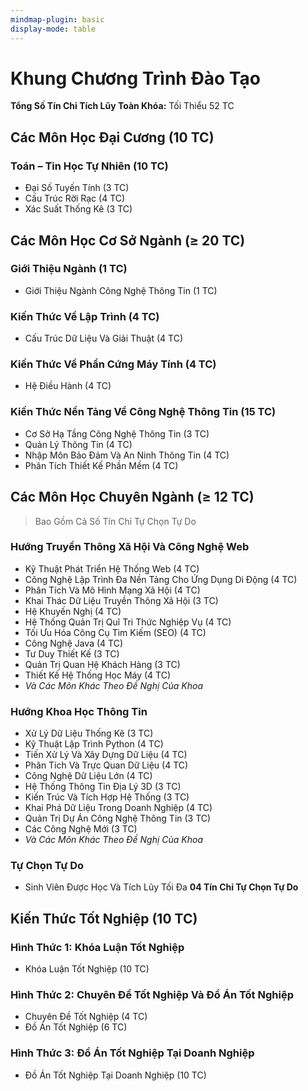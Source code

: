```yaml
---
mindmap-plugin: basic
display-mode: table
---
```


# Khung Chương Trình Đào Tạo

**Tổng Số Tín Chỉ Tích Lũy Toàn Khóa:** Tối Thiểu 52 TC

## Các Môn Học Đại Cương (10 TC)

### Toán – Tin Học Tự Nhiên (10 TC)

- Đại Số Tuyến Tính (3 TC)    
- Cấu Trúc Rời Rạc (4 TC)
- Xác Suất Thống Kê (3 TC)

## Các Môn Học Cơ Sở Ngành (≥ 20 TC)

### Giới Thiệu Ngành (1 TC)

- Giới Thiệu Ngành Công Nghệ Thông Tin (1 TC)    

### Kiến Thức Về Lập Trình (4 TC)

- Cấu Trúc Dữ Liệu Và Giải Thuật (4 TC)

### Kiến Thức Về Phần Cứng Máy Tính (4 TC)

- Hệ Điều Hành (4 TC)

### Kiến Thức Nền Tảng Về Công Nghệ Thông Tin (15 TC)

- Cơ Sở Hạ Tầng Công Nghệ Thông Tin (3 TC)
- Quản Lý Thông Tin (4 TC)
- Nhập Môn Bảo Đảm Và An Ninh Thông Tin (4 TC)
- Phân Tích Thiết Kế Phần Mềm (4 TC)

## Các Môn Học Chuyên Ngành (≥ 12 TC)

> Bao Gồm Cả Số Tín Chỉ Tự Chọn Tự Do

### Hướng Truyền Thông Xã Hội Và Công Nghệ Web

- Kỹ Thuật Phát Triển Hệ Thống Web (4 TC)
- Công Nghệ Lập Trình Đa Nền Tảng Cho Ứng Dụng Di Động (4 TC)
- Phân Tích Và Mô Hình Mạng Xã Hội (4 TC)
- Khai Thác Dữ Liệu Truyền Thông Xã Hội (3 TC)
- Hệ Khuyến Nghị (4 TC)
- Hệ Thống Quản Trị Quĩ Tri Thức Nghiệp Vụ (4 TC)
- Tối Ưu Hóa Công Cụ Tìm Kiếm (SEO) (4 TC)
- Công Nghệ Java (4 TC)
- Tư Duy Thiết Kế (3 TC)
- Quản Trị Quan Hệ Khách Hàng (3 TC)
- Thiết Kế Hệ Thống Học Máy (4 TC)
- _Và Các Môn Khác Theo Đề Nghị Của Khoa_

### Hướng Khoa Học Thông Tin

- Xử Lý Dữ Liệu Thống Kê (3 TC)
- Kỹ Thuật Lập Trình Python (4 TC)
- Tiến Xử Lý Và Xây Dựng Dữ Liệu (4 TC)
- Phân Tích Và Trực Quan Dữ Liệu (4 TC)
- Công Nghệ Dữ Liệu Lớn (4 TC)
- Hệ Thống Thông Tin Địa Lý 3D (3 TC)
- Kiến Trúc Và Tích Hợp Hệ Thống (3 TC)
- Khai Phá Dữ Liệu Trong Doanh Nghiệp (4 TC)
- Quản Trị Dự Án Công Nghệ Thông Tin (3 TC)
- Các Công Nghệ Mới (3 TC)
- _Và Các Môn Khác Theo Đề Nghị Của Khoa_

### Tự Chọn Tự Do

- Sinh Viên Được Học Và Tích Lũy Tối Đa **04 Tín Chỉ Tự Chọn Tự Do**

## Kiến Thức Tốt Nghiệp (10 TC)

### Hình Thức 1: Khóa Luận Tốt Nghiệp

- Khóa Luận Tốt Nghiệp (10 TC)    

### Hình Thức 2: Chuyên Đề Tốt Nghiệp Và Đồ Án Tốt Nghiệp

- Chuyên Đề Tốt Nghiệp (4 TC)
- Đồ Án Tốt Nghiệp (6 TC)

### Hình Thức 3: Đồ Án Tốt Nghiệp Tại Doanh Nghiệp

- Đồ Án Tốt Nghiệp Tại Doanh Nghiệp (10 TC)
